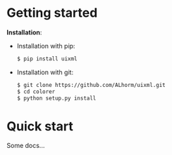 # Getting started

**Installation**:
- Installation with pip:
    ```sh
    $ pip install uixml
    ```

- Installation with git:
    ```sh
    $ git clone https://github.com/ALhorm/uixml.git
    $ cd colorer
    $ python setup.py install
    ```

# Quick start
Some docs...
